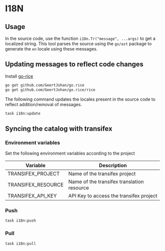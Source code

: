 # I18N

## Usage

In the source code, use the function `i18n.Tr("message", ...args)` to get a localized string. This tool parses the
source using the `go/ast` package to generate the `en` locale using these messages.

## Updating messages to reflect code changes

Install [go-rice](https://github.com/GeertJohan/go.rice)

```sh
go get github.com/GeertJohan/go.rice
go get github.com/GeertJohan/go.rice/rice
```

The following command updates the locales present in the source code to reflect addition/removal of messages.

```sh
task i18n:update
```

## Syncing the catalog with transifex

### Environment variables

Set the following environment variables according to the project

| Variable           | Description                                |
| ------------------ | ------------------------------------------ |
| TRANSIFEX_PROJECT  | Name of the transifex project              |
| TRANSIFEX_RESOURCE | Name of the transifex translation resource |
| TRANSIFEX_API_KEY  | API Key to access the transifex project    |

### Push

```sh
task i18n:push
```

### Pull

```sh
task i18n:pull
```
